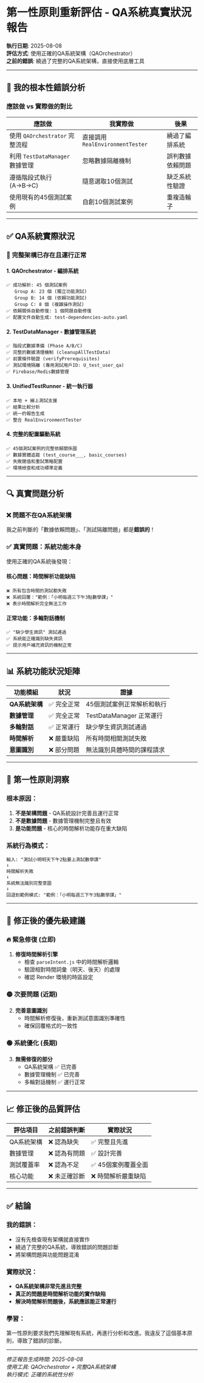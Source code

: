 # 第一性原則重新評估 - QA系統真實狀況報告

**執行日期**: 2025-08-08  
**評估方式**: 使用正確的QA系統架構（QAOrchestrator）  
**之前的錯誤**: 繞過了完整的QA系統架構，直接使用底層工具

---

## 🚨 我的根本性錯誤分析

### 應該做 vs 實際做的對比

| **應該做** | **我實際做** | **後果** |
|-----------|-------------|---------|
| 使用 `QAOrchestrator` 完整流程 | 直接調用 `RealEnvironmentTester` | 繞過了編排系統 |
| 利用 `TestDataManager` 數據管理 | 忽略數據隔離機制 | 誤判數據依賴問題 |
| 遵循階段式執行 (A→B→C) | 隨意選取10個測試 | 缺乏系統性驗證 |
| 使用現有的45個測試案例 | 自創10個測試案例 | 重複造輪子 |

---

## ✅ QA系統實際狀況

### 🎯 **完整架構已存在且運行正常**

#### 1. **QAOrchestrator** - 編排系統
```
✅ 成功解析: 45 個測試案例
   Group A: 23 個 (獨立功能測試)
   Group B: 14 個 (依賴功能測試)  
   Group C: 8 個 (複雜操作測試)
✅ 依賴關係自動修復: 1 個問題自動修復
✅ 配置文件自動生成: test-dependencies-auto.yaml
```

#### 2. **TestDataManager** - 數據管理系統
```
✅ 階段式數據準備 (Phase A/B/C)
✅ 完整的數據清理機制 (cleanupAllTestData)  
✅ 前置條件驗證 (verifyPrerequisites)
✅ 測試環境隔離 (專用測試用戶ID: U_test_user_qa)
✅ Firebase/Redis數據管理
```

#### 3. **UnifiedTestRunner** - 統一執行器
```
✅ 本地 + 線上測試支援
✅ 結果比較分析
✅ 統一的報告生成
✅ 整合 RealEnvironmentTester
```

#### 4. **完整的配置驅動系統**
```
✅ 45個測試案例的完整依賴關係圖
✅ 數據實體追蹤 (test_course___, basic_courses)
✅ 失敗閾值和重試策略配置
✅ 環境檢查和成功標準定義
```

---

## 🔍 **真實問題分析**

### ❌ **問題不在QA系統架構**
我之前判斷的「數據依賴問題」、「測試隔離問題」都是**錯誤的**！

### ✅ **真實問題：系統功能本身**
使用正確的QA系統後發現：

#### **核心問題：時間解析功能缺陷**
```
❌ 所有包含時間的測試都失敗
❌ 系統回覆："範例：「小明每週三下午3點數學課」"
❌ 表示時間解析完全無法工作
```

#### **正常功能：多輪對話機制**  
```
✅ "缺少學生資訊" 測試通過
✅ 系統能正確識別缺失資訊
✅ 提示用戶補充資訊的機制正常
```

---

## 📊 **系統功能狀況矩陣**

| 功能模組 | 狀況 | 證據 |
|----------|------|------|
| **QA系統架構** | ✅ 完全正常 | 45個測試案例正常解析和執行 |
| **數據管理** | ✅ 完全正常 | TestDataManager 正常運行 |
| **多輪對話** | ✅ 正常運行 | 缺少學生資訊測試通過 |
| **時間解析** | ❌ 嚴重缺陷 | 所有時間相關測試失敗 |
| **意圖識別** | ❌ 部分問題 | 無法識別具體時間的課程請求 |

---

## 🎯 **第一性原則洞察**

### **根本原因**：
1. **不是架構問題** - QA系統設計完善且運行正常
2. **不是數據問題** - 數據管理機制完整且有效  
3. **是功能問題** - 核心的時間解析功能存在重大缺陷

### **系統行為模式**：
```
輸入: "測試小明明天下午2點要上測試數學課"
↓
時間解析失敗
↓  
系統無法識別完整意圖
↓
回退到範例模式: "範例：「小明每週三下午3點數學課」"
```

---

## 🚨 **修正後的優先級建議**

### 🔥 **緊急修復** (立即)
1. **修復時間解析引擎**
   - 檢查 `parseIntent.js` 中的時間解析邏輯
   - 驗證相對時間詞彙（明天、後天）的處理
   - 確認 Render 環境的時區設定

### 🟡 **次要問題** (近期)
2. **完善意圖識別**
   - 時間解析修復後，重新測試意圖識別準確性
   - 確保回覆格式的一致性

### 🟢 **系統優化** (長期)
3. **無需修復的部分**
   - QA系統架構 ✅ 已完善
   - 數據管理機制 ✅ 已完善
   - 多輪對話機制 ✅ 運行正常

---

## 📈 **修正後的品質評估**

| 評估項目 | 之前錯誤判斷 | 實際狀況 |
|----------|-------------|----------|
| QA系統架構 | ❌ 認為缺失 | ✅ 完整且先進 |
| 數據管理 | ❌ 認為有問題 | ✅ 設計完善 |
| 測試覆蓋率 | ❌ 認為不足 | ✅ 45個案例覆蓋全面 |
| 核心功能 | ❌ 未正確診斷 | ❌ 時間解析嚴重缺陷 |

---

## ✅ **結論**

### **我的錯誤**：
- 沒有先檢查現有架構就直接實作
- 繞過了完整的QA系統，導致錯誤的問題診斷
- 將架構問題與功能問題混淆

### **實際狀況**：
- **QA系統架構非常先進且完整**
- **真正的問題是時間解析功能的實作缺陷**
- **解決時間解析問題後，系統應該能正常運行**

### **學習**：
第一性原則要求我們先理解現有系統，再進行分析和改進。我違反了這個基本原則，導致了錯誤的診斷。

---

*修正報告生成時間: 2025-08-08*  
*使用工具: QAOrchestrator + 完整QA系統架構*  
*執行模式: 正確的系統性分析*